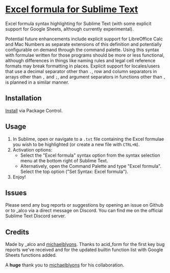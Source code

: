# [Excel formula for Sublime Text][gh]

Excel formula syntax highlighting for Sublime Text (with some explicit
support for Google Sheets, although currently experimental).

Potential future enhancements include explicit support for LibreOffice Calc
and Mac Numbers as separate extensions of this definition and potentially configurable
on demand through the command palette.
Using this syntax with formulae written for those programs should be more or less
functional, although differences in things like naming rules and legal cell reference
formats may break formatting in places.
Explicit support for locales/users that use a decimal separator other than `.`, row
and column separators in arrays other than `,` and `;`, and argument separators in functions
other than `,` is planned in a similar manner.

## Installation

[Install][pc-install] via Package Control.

## Usage

1. In Sublime, open or navigate to a `.txt` file containing the Excel
formulae you wish to be highlighted (or create a new file with `CTRL+N`).
2. Activation options:
   - Select the "Excel formula" syntax option from the syntax selection menu at
   the bottom right of Sublime Text.
   - Alternatively, open the Command Palette and type "Excel formula". Select
   the top option ("Set Syntax: Excel formula").
3. Enjoy!

## Issues

Please send any bug reports or suggestions by opening an issue on Github
or to \_alco via a direct message on Discord.
You can find me on the official Sublime Text Discord server.

## Credits

Made by \_alco and [michaelblyons][]. Thanks to acid_form for the first key bug
reports we've received and for the updated builtin function list with Google
Sheets functions added.

A **huge** thank you to [michaelblyons][] for his collaboration.

[gh]: https://github.com/axemonk/Excel-formula
[pc-install]: https://packagecontrol.io/installation
[michaelblyons]: https://github.com/michaelblyons
